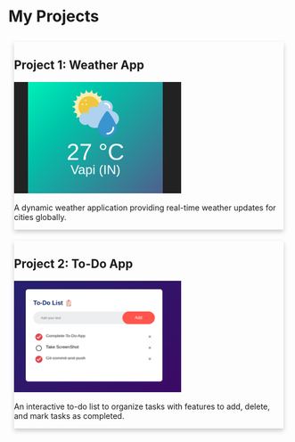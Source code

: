 # My Projects

<div style="display: flex; justify-content: space-around; align-items: flex-start; flex-wrap: wrap;">

  <!-- Project 1: Weather App -->
  <div style="margin: 10px; box-shadow: 0 4px 8px 0 rgba(0,0,0,0.2);">
    <h2>Project 1: Weather App</h2>
    <img src="https://raw.githubusercontent.com/Avii1099/javascriptProject/master/projectImages/weatherApp.png" alt="Weather App" style="width: 300px; height: 200px; object-fit: cover;">
    <p>A dynamic weather application providing real-time weather updates for cities globally.</p>
  </div>

  <!-- Project 2: To-Do App -->
  <div style="margin: 10px; box-shadow: 0 4px 8px 0 rgba(0,0,0,0.2);">
    <h2>Project 2: To-Do App</h2>
    <img src="https://raw.githubusercontent.com/Avii1099/javascriptProject/master/projectImages/to-do.png" alt="To-Do App" style="width: 300px; height: 200px; object-fit: cover;">
    <p>An interactive to-do list to organize tasks with features to add, delete, and mark tasks as completed.</p>
  </div>
  

  <!-- Additional projects can be added here -->

</div>
